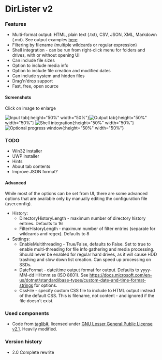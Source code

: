 # DirLister v2


### Features
* Multi-format output: HTML, plain text (.txt), CSV, JSON, XML, Markdown (.md). See output examples [here](https://github.com/SanderSade/DirLister/tree/master/docs)
* Filtering by filename (multiple wildcards or regular expression)
* Shell integration -  can be run from right-click menu for folders and drives, with or without opening UI
* Can include file sizes
* Option to include media info
* Option to include file creation and modified dates
* Can include system and hidden files
* Drag'n'drop support
* Fast, free, open source

#### Screenshots
Click on image to enlarge

![Input tab](https://user-images.githubusercontent.com/18664267/53328900-a4868b00-38f3-11e9-973b-4bc4d91cf187.png){:height="50%" width="50%"}![Output tab](https://user-images.githubusercontent.com/18664267/53328947-b9fbb500-38f3-11e9-8b96-7a6a0419d027.png){:height="50%" width="50%"}
![Shell integration](https://user-images.githubusercontent.com/18664267/53329865-cd0f8480-38f5-11e9-812d-44831277ea68.png){:height="50%" width="50%"}![Optional progress window](https://user-images.githubusercontent.com/18664267/53329283-6d64a980-38f4-11e9-9a38-3c9aed74829f.png){:height="50%" width="50%"}


### TODO
* Win32 Installer
* UWP installer
* Hints
* About tab contents
* Improve JSON format?

#### Advanced
While most of the options can be set from UI, there are some advanced options that are available only by manually editing the configuration file (user.config).
* History:
	* DirectoryHistoryLength - maximum number of directory history entries. Defaults to 16
	* FilterHistoryLength - maximum number of filter entries (separate for wildcards and regex). Defaults to 8
* Settings:
	* EnableMultithreading - True/False, defaults to False. Set to true to enable multi-threading for file info gathering and media processing. Should never be enabled for regular hard drives, as it will cause HDD trashing and slow down list creation. Can speed up processing on SSDs.
	* DateFormat - date/time output format for output. Defaults to yyyy-MM-dd HH:mm:ss (ISO 8601). See https://docs.microsoft.com/en-us/dotnet/standard/base-types/custom-date-and-time-format-strings  for options.
	* CssFile - specify custom CSS file to include to HTML output instead of the default CSS. This is filename, not content - and ignored if the file doesn't exist.

### Used components

* Code from [taglib#](https://github.com/mono/taglib-sharp), licensed under [GNU Lesser General Public License v2.1](https://github.com/mono/taglib-sharp/blob/master/COPYING). Heavily modified.


### Version history
* 2.0 Complete rewrite